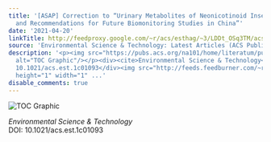 ```yaml
---
title: '[ASAP] Correction to “Urinary Metabolites of Neonicotinoid Insecticides: Levels
  and Recommendations for Future Biomonitoring Studies in China”'
date: '2021-04-20'
linkTitle: http://feedproxy.google.com/~r/acs/esthag/~3/LDDt_OSq3TM/acs.est.1c01093
source: 'Environmental Science & Technology: Latest Articles (ACS Publications)'
description: '<p><img src="https://pubs.acs.org/na101/home/literatum/publisher/achs/journals/content/esthag/0/esthag.ahead-of-print/acs.est.1c01093/20210420/images/medium/es1c01093_0002.gif"
  alt="TOC Graphic"/></p><div><cite>Environmental Science & Technology</cite></div><div>DOI:
  10.1021/acs.est.1c01093</div><img src="http://feeds.feedburner.com/~r/acs/esthag/~4/LDDt_OSq3TM"
  height="1" width="1" ...'
disable_comments: true
---
```

<p><img src="https://pubs.acs.org/na101/home/literatum/publisher/achs/journals/content/esthag/0/esthag.ahead-of-print/acs.est.1c01093/20210420/images/medium/es1c01093_0002.gif" alt="TOC Graphic"/></p><div><cite>Environmental Science & Technology</cite></div><div>DOI: 10.1021/acs.est.1c01093</div><img src="http://feeds.feedburner.com/~r/acs/esthag/~4/LDDt_OSq3TM" height="1" width="1" ...
